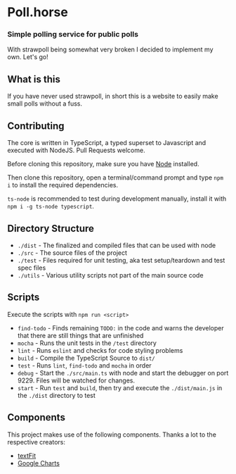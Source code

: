 # Poll.horse
### Simple polling service for public polls
With strawpoll being somewhat very broken I decided to implement my own. Let's go!

## What is this
If you have never used strawpoll, in short this is a website to easily make small polls without a fuss.


## Contributing
The core is written in TypeScript, a typed superset to Javascript and executed with NodeJS. Pull Requests welcome.

Before cloning this repository, make sure you have [Node](https://www.nodejs.org/) installed.

Then clone this repository, open a terminal/command prompt and type `npm i` to install the required dependencies.

`ts-node` is recommended to test during development manually, install it with `npm i -g ts-node typescript`.

## Directory Structure
- `./dist` - The finalized and compiled files that can be used with node
- `./src` - The source files of the project
- `./test` - Files required for unit testing, aka test setup/teardown and test spec files
- `./utils` - Various utility scripts not part of the main source code

## Scripts
Execute the scripts with `npm run <script>`

- `find-todo` - Finds remaining `TODO:` in the code and warns the developer that there are still things that are unfinished
- `mocha` - Runs the unit tests in the `/test` directory
- `lint` - Runs `eslint` and checks for code styling problems
- `build` - Compile the TypeScript Source to `dist/`
- `test` - Runs `lint`, `find-todo` and `mocha` in order
- `debug` - Start the `./src/main.ts` with node and start the debugger on port 9229. Files will be watched for changes.
- `start` - Run `test` and `build`, then try and execute the `./dist/main.js` in the `./dist` directory to test

## Components
This project makes use of the following components. Thanks a lot to the respective creators:

- [textFit](https://github.com/STRML/textFit)
- [Google Charts](https://developers.google.com/chart)
